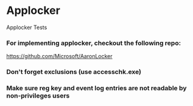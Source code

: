 # Applocker
Applocker Tests

### For implementing applocker, checkout the following repo:
https://github.com/Microsoft/AaronLocker

### Don't forget exclusions (use accesschk.exe)

### Make sure reg key and event log entries are not readable by non-privileges users
